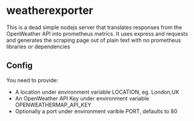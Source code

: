 # weatherexporter

This is a dead simple nodejs server that translates responses from the OpenWeather API into prometheus metrics. It uses express and requests and generates the scraping page out of plain text with no prometheus libraries or dependencies

## Config

You need to provide:

- A location under environment variable LOCATION, eg. London,UK
- An OpenWeather API Key under environment variable OPENWEATHERMAP_API_KEY
- Optionally a port under environment varible PORT, defaults to 80
